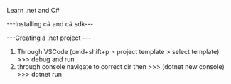 Learn .net and C#

---Installing c# and c# sdk---

---Creating a .net project ---
1. Through VSCode (cmd+shift+p > project template > select template) >>> debug and run
2. through console navigate to correct dir then >>> (dotnet new console) >>> dotnet run
